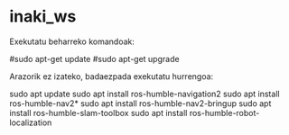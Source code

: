 # inaki_ws
Exekutatu beharreko komandoak:
 
  #sudo apt-get update
  #sudo apt-get upgrade

Arazorik ez izateko, badaezpada exekutatu hurrengoa:

  sudo apt update
  sudo apt install ros-humble-navigation2
  sudo apt install ros-humble-nav2*
  sudo apt install ros-humble-nav2-bringup
  sudo apt install ros-humble-slam-toolbox
  sudo apt install ros-humble-robot-localization

